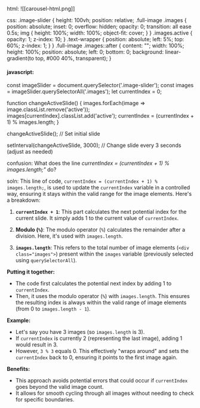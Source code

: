 html:
![[carousel-html.png]]


css:
.image-slider {
  height: 100vh;
  position: relative;
  .full-image .images {
    position: absolute;
    inset: 0;
    overflow: hidden;
    opacity: 0;
    transition: all ease 0.5s;
    img {
      height: 100%;
      width: 100%;
      object-fit: cover;
    }
  }
  .images.active {
    opacity: 1;
    z-index: 10;
  }
  .text-wrapper {
    position: absolute;
    left: 5%;
    top: 60%;
    z-index: 1;
  }
}
.full-image .images::after {
  content: "";
  width: 100%;
  height: 100%;
  position: absolute;
  left: 0;
  bottom: 0;
  background: linear-gradient(to top, #000 40%, transparent);
}




#### javascript:

const imageSlider = document.querySelector('.image-slider');
const images = imageSlider.querySelectorAll('.images');
let currentIndex = 0;

function changeActiveSlide() {
  images.forEach(image => image.classList.remove('active'));
  images[currentIndex].classList.add('active');
  currentIndex = (currentIndex + 1) % images.length;
}

changeActiveSlide(); // Set initial slide

setInterval(changeActiveSlide, 3000); // Change slide every 3 seconds (adjust as needed)

confusion: What does the line <i>currentIndex = (currentIndex + 1) % images.length;"</i> do?

soln: This line of code, `currentIndex = (currentIndex + 1) % images.length;`, is used to update the `currentIndex` variable in a controlled way, ensuring it stays within the valid range for the image elements. Here's a breakdown:

1. **`currentIndex + 1`**: This part calculates the next potential index for the current slide. It simply adds 1 to the current value of `currentIndex`.
    
2. **Modulo (`%`)**: The modulo operator (`%`) calculates the remainder after a division. Here, it's used with `images.length`.
    
3. **`images.length`**: This refers to the total number of image elements (`<div class="images">`) present within the `images` variable (previously selected using `querySelectorAll`).
    

**Putting it together:**

- The code first calculates the potential next index by adding 1 to `currentIndex`.
- Then, it uses the modulo operator (`%`) with `images.length`. This ensures the resulting index is always within the valid range of image elements (from 0 to `images.length - 1`).

**Example:**

- Let's say you have 3 images (so `images.length` is 3).
- If `currentIndex` is currently 2 (representing the last image), adding 1 would result in 3.
- However, `3 % 3` equals 0. This effectively "wraps around" and sets the `currentIndex` back to 0, ensuring it points to the first image again.

**Benefits:**

- This approach avoids potential errors that could occur if `currentIndex` goes beyond the valid image count.
- It allows for smooth cycling through all images without needing to check for specific boundaries.